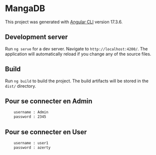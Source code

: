 # MangaDB

This project was generated with [Angular CLI](https://github.com/angular/angular-cli) version 17.3.6.

## Development server

Run `ng serve` for a dev server. Navigate to `http://localhost:4200/`. The application will automatically reload if you change any of the source files.


## Build

Run `ng build` to build the project. The build artifacts will be stored in the `dist/` directory.

## Pour se connecter en Admin 
``` bash
    username : Admin
    password : 2345
```
## Pour se connecter en User
``` bash
    username : user1 
    password : azerty
```
